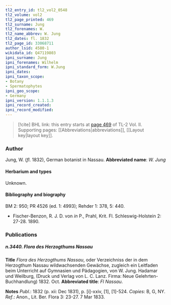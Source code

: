 ```yaml
---
tl2_entry_id: tl2_vol2_0548
tl2_volume: vol2
tl2_page_printed: 469
tl2_surname: Jung
tl2_forenames: W.
tl2_name_abbrev: W. Jung
tl2_dates: fl. 1832
tl2_page_id: 33068711
author_lsid: 4580-1
wikidata_id: Q47119803
ipni_surname: Jung
ipni_forenames: Wilhelm
ipni_standard_form: W.Jung
ipni_dates: 
ipni_taxon_scope: 
- Botany
- Spermatophytes
ipni_geo_scope: 
- Germany
ipni_version: 1.1.1.3
ipni_record_created: 
ipni_record_modified:
---
```



> [!cite] BHL link: this entry starts at [page 469](https://www.biodiversitylibrary.org/page/33068711) of TL-2 Vol. II.
> Supporting pages: [[Abbreviations|abbreviations]], [[Layout key|layout key]].

### Author

Jung, W. (*fl*. 1832), German botanist in Nassau. 
**Abbreviated name**: *W. Jung*

#### Herbarium and types

Unknown.

#### Bibliography and biography

BM 2: 950; PR 4526 (ed. 1: 4993); Rehder 1: 378, 5: 440.
- Fischer-Benzon, R. J. D. von *in* P., Prahl, Krit. Fl. Schleswig-Holstein 2: 27-28. 1890.

### Publications

##### n.3440. Flora des Herzogthums Nassau

**Title**
*Flora des Herzogthums Nassau*, oder Verzeichniss der in dem Herzogthum Nassau wildwachsenden Gewächse, zugleich ein Leitfaden beim Unterricht auf Gymnasien und Pädagogien, von W. Jung. Hadamar und Weilburg, (Druck und Verlag von L. C. Lanz. Firma: Neue Gelehrten-Buchhandlung) 1832. Oct.
**Abbreviated title**: *Fl Nassau*.

**Notes**
*Publ*.: 1832 (p. xii: Dec 1831), p. \[i\]-xxiv, \[1\], \[1\]-524. *Copies*: B, G, NY.
*Ref*.: Anon., Lit. Ber. Flora 3: 23-27. 7 Mar 1833.


